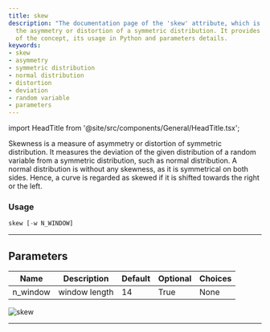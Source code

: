 ```yaml
---
title: skew
description: "The documentation page of the 'skew' attribute, which is a measure of"
  the asymmetry or distortion of a symmetric distribution. It provides explanation
  of the concept, its usage in Python and parameters details.
keywords:
- skew
- asymmetry
- symmetric distribution
- normal distribution
- distortion
- deviation
- random variable
- parameters
---
```


import HeadTitle from '@site/src/components/General/HeadTitle.tsx';

<HeadTitle title="economy/qa/skew - Reference | OpenBB Terminal Docs" />

Skewness is a measure of asymmetry or distortion of symmetric distribution. It measures the deviation of the given distribution of a random variable from a symmetric distribution, such as normal distribution. A normal distribution is without any skewness, as it is symmetrical on both sides. Hence, a curve is regarded as skewed if it is shifted towards the right or the left.

### Usage

```python
skew [-w N_WINDOW]
```

---

## Parameters

| Name | Description | Default | Optional | Choices |
| ---- | ----------- | ------- | -------- | ------- |
| n_window | window length | 14 | True | None |

![skew](https://user-images.githubusercontent.com/46355364/154308298-7528be2a-05f5-44b8-a479-d4716b2a6c6e.png)

---
